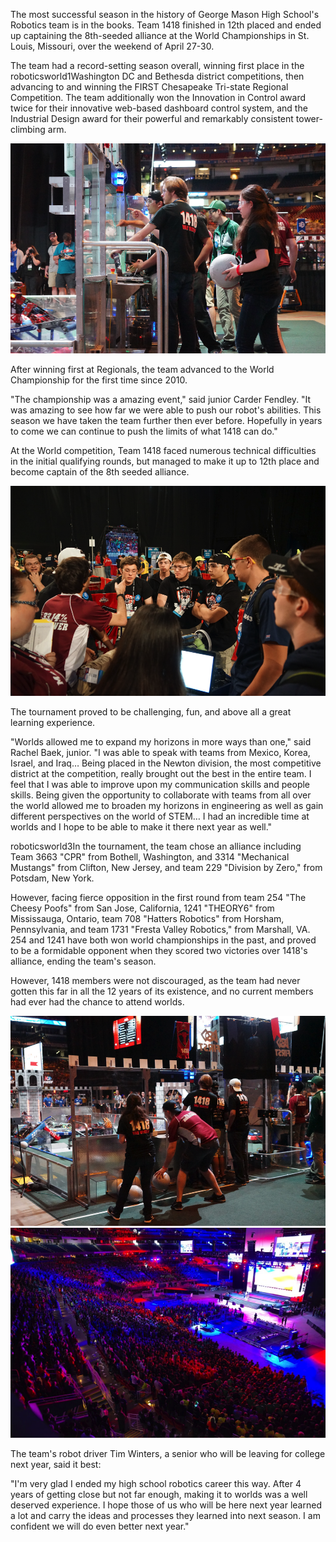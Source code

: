 The most successful season in the history of George Mason High School's Robotics team is in the books. Team 1418 finished in 12th placed and ended up captaining the 8th-seeded alliance at the World Championships in St. Louis, Missouri, over the weekend of April 27-30.

The team had a record-setting season overall, winning first place in the roboticsworld1Washington DC and Bethesda district competitions, then advancing to and winning the FIRST Chesapeake Tri-state Regional Competition. The team additionally won the Innovation in Control award twice for their innovative web-based dashboard control system, and the Industrial Design award for their powerful and remarkably consistent tower-climbing arm.

![](images/roboticsworld1.png)

After winning first at Regionals, the team advanced to the World Championship for the first time since 2010.

"The championship was a amazing event," said junior Carder Fendley. "It was amazing to see how far we were able to push our robot's abilities. This season we have taken the team further then ever before. Hopefully in years to come we can continue to push the limits of what 1418 can do."

At the World competition, Team 1418 faced numerous technical difficulties in the initial qualifying rounds, but managed to make it up to 12th place and become captain of the 8th seeded alliance.

![](images/roboticsworld2.png)

The tournament proved to be challenging, fun, and above all a great learning experience.

"Worlds allowed me to expand my horizons in more ways than one," said Rachel Baek, junior.  "I was able to speak with teams from Mexico, Korea, Israel, and Iraq… Being placed in the Newton division, the most competitive district at the competition, really brought out the best in the entire team. I feel that I was able to improve upon my communication skills and people skills. Being given the opportunity to collaborate with teams from all over the world allowed me to broaden my horizons in engineering as well as gain different perspectives on the world of STEM… I had an incredible time at worlds and I hope to be able to make it there next year as well."

roboticsworld3In the tournament, the team chose an alliance including Team 3663 "CPR" from Bothell, Washington, and 3314 "Mechanical Mustangs" from Clifton, New Jersey, and team 229 "Division by Zero," from Potsdam, New York.

However, facing fierce opposition in the first round from team 254 "The Cheesy Poofs" from San Jose, California, 1241 "THEORY6" from Mississauga, Ontario, team 708 "Hatters Robotics" from Horsham, Pennsylvania, and team 1731 "Fresta Valley Robotics," from Marshall, VA. 254 and 1241 have both won world championships in the past, and proved to be a formidable opponent when they scored two victories over 1418's alliance, ending the team's season.

However, 1418 members were not discouraged, as the team had never gotten this far in all the 12 years of its existence, and no current members had ever had the chance to attend worlds.

![](images/roboticsworld4.png)
![](images/roboticsworld5.png)

The team's robot driver Tim Winters, a senior who will be leaving for college next year, said it best:

"I'm very glad I ended my high school robotics career this way. After 4 years of getting close but not far enough, making it to worlds was a well deserved experience. I hope those of us who will be here next year learned a lot and carry the ideas and processes they learned into next season. I am confident we will do even better next year."
